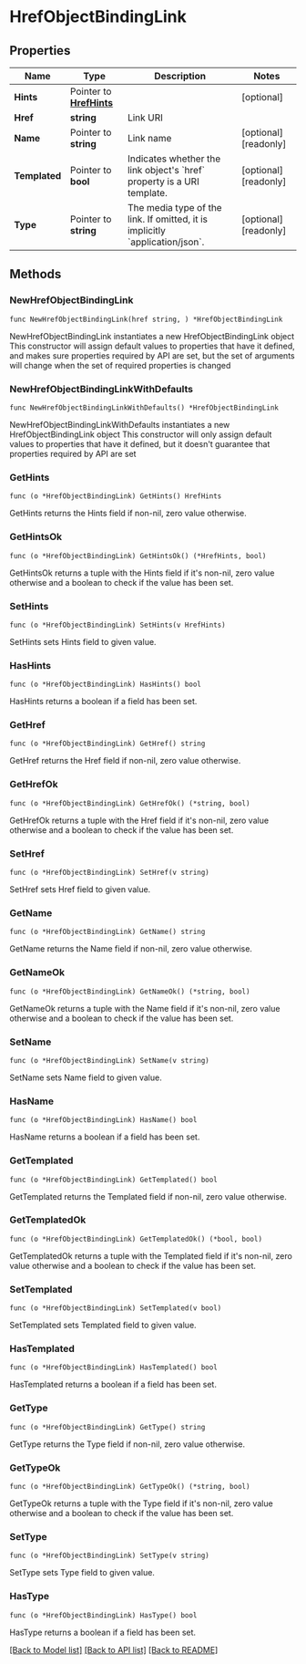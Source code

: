 # HrefObjectBindingLink

## Properties

Name | Type | Description | Notes
------------ | ------------- | ------------- | -------------
**Hints** | Pointer to [**HrefHints**](HrefHints.md) |  | [optional] 
**Href** | **string** | Link URI | 
**Name** | Pointer to **string** | Link name | [optional] [readonly] 
**Templated** | Pointer to **bool** | Indicates whether the link object&#39;s &#x60;href&#x60; property is a URI template. | [optional] [readonly] 
**Type** | Pointer to **string** | The media type of the link. If omitted, it is implicitly &#x60;application/json&#x60;. | [optional] [readonly] 

## Methods

### NewHrefObjectBindingLink

`func NewHrefObjectBindingLink(href string, ) *HrefObjectBindingLink`

NewHrefObjectBindingLink instantiates a new HrefObjectBindingLink object
This constructor will assign default values to properties that have it defined,
and makes sure properties required by API are set, but the set of arguments
will change when the set of required properties is changed

### NewHrefObjectBindingLinkWithDefaults

`func NewHrefObjectBindingLinkWithDefaults() *HrefObjectBindingLink`

NewHrefObjectBindingLinkWithDefaults instantiates a new HrefObjectBindingLink object
This constructor will only assign default values to properties that have it defined,
but it doesn't guarantee that properties required by API are set

### GetHints

`func (o *HrefObjectBindingLink) GetHints() HrefHints`

GetHints returns the Hints field if non-nil, zero value otherwise.

### GetHintsOk

`func (o *HrefObjectBindingLink) GetHintsOk() (*HrefHints, bool)`

GetHintsOk returns a tuple with the Hints field if it's non-nil, zero value otherwise
and a boolean to check if the value has been set.

### SetHints

`func (o *HrefObjectBindingLink) SetHints(v HrefHints)`

SetHints sets Hints field to given value.

### HasHints

`func (o *HrefObjectBindingLink) HasHints() bool`

HasHints returns a boolean if a field has been set.

### GetHref

`func (o *HrefObjectBindingLink) GetHref() string`

GetHref returns the Href field if non-nil, zero value otherwise.

### GetHrefOk

`func (o *HrefObjectBindingLink) GetHrefOk() (*string, bool)`

GetHrefOk returns a tuple with the Href field if it's non-nil, zero value otherwise
and a boolean to check if the value has been set.

### SetHref

`func (o *HrefObjectBindingLink) SetHref(v string)`

SetHref sets Href field to given value.


### GetName

`func (o *HrefObjectBindingLink) GetName() string`

GetName returns the Name field if non-nil, zero value otherwise.

### GetNameOk

`func (o *HrefObjectBindingLink) GetNameOk() (*string, bool)`

GetNameOk returns a tuple with the Name field if it's non-nil, zero value otherwise
and a boolean to check if the value has been set.

### SetName

`func (o *HrefObjectBindingLink) SetName(v string)`

SetName sets Name field to given value.

### HasName

`func (o *HrefObjectBindingLink) HasName() bool`

HasName returns a boolean if a field has been set.

### GetTemplated

`func (o *HrefObjectBindingLink) GetTemplated() bool`

GetTemplated returns the Templated field if non-nil, zero value otherwise.

### GetTemplatedOk

`func (o *HrefObjectBindingLink) GetTemplatedOk() (*bool, bool)`

GetTemplatedOk returns a tuple with the Templated field if it's non-nil, zero value otherwise
and a boolean to check if the value has been set.

### SetTemplated

`func (o *HrefObjectBindingLink) SetTemplated(v bool)`

SetTemplated sets Templated field to given value.

### HasTemplated

`func (o *HrefObjectBindingLink) HasTemplated() bool`

HasTemplated returns a boolean if a field has been set.

### GetType

`func (o *HrefObjectBindingLink) GetType() string`

GetType returns the Type field if non-nil, zero value otherwise.

### GetTypeOk

`func (o *HrefObjectBindingLink) GetTypeOk() (*string, bool)`

GetTypeOk returns a tuple with the Type field if it's non-nil, zero value otherwise
and a boolean to check if the value has been set.

### SetType

`func (o *HrefObjectBindingLink) SetType(v string)`

SetType sets Type field to given value.

### HasType

`func (o *HrefObjectBindingLink) HasType() bool`

HasType returns a boolean if a field has been set.


[[Back to Model list]](../README.md#documentation-for-models) [[Back to API list]](../README.md#documentation-for-api-endpoints) [[Back to README]](../README.md)


